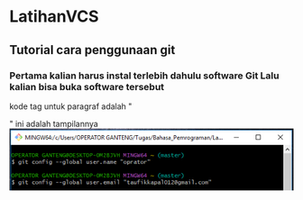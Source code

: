 # LatihanVCS
## Tutorial cara penggunaan git

### Pertama kalian harus instal terlebih dahulu software Git Lalu kalian bisa buka software tersebut
kode tag untuk paragraf adalah "<p>"
ini adalah tampilannya
![Gambar 1](screenshot/1.png)